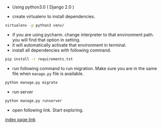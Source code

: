 - Using python3.0 ( Django 2.0 )


- create virtualenv to install dependencies.

```bash
virtualenv -p python3 venv/ 
```
- if you are using pycharm. change interpreter to that environment path. you will find that option in setting. 
- it will automatically activate that environment in terminal.
- install all dependencies with following command.

```bash
pip install -r requirements.txt
```

- run following command to run migration. Make sure you are in the same file when `manage.py` file is available.

```bash
python manage.py migrate
```

- run server

```bash
python manage.py runserver
```

- open following link. Start exploring.

[index page link](http://localhost:8000/csvread/csv_index/)
  